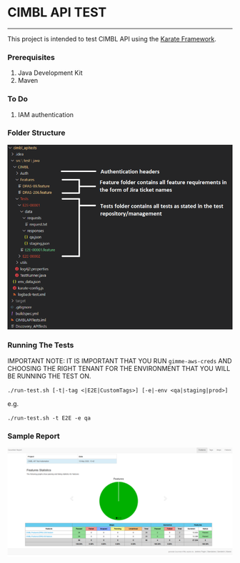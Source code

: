 # CIMBL API TEST
---
This project is intended to test CIMBL API using the [Karate Framework](https://intuit.github.io/karate/). 

### Prerequisites
1. Java Development Kit
2. Maven

### To Do
1. IAM authentication

### Folder Structure
![Folder Structure](doc/img/folder_structure.png "Folder Structure")

### Running The Tests

IMPORTANT NOTE: IT IS IMPORTANT THAT YOU RUN `gimme-aws-creds` AND CHOOSING THE RIGHT TENANT FOR THE ENVIRONMENT THAT YOU WILL BE RUNNING THE TEST ON.

`./run-test.sh [-t|-tag <|E2E|CustomTags>] [-e|-env <qa|staging|prod>]`

e.g.

`./run-test.sh -t E2E -e qa`


### Sample Report
![Sample Report](doc/img/sample_report.png "Sample Report")


